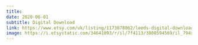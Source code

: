 ```yaml
---
title: 
date: 2020-06-01
subtitle: Digital Download
link: https://www.etsy.com/uk/listing/1173878062/leeds-digital-download-for-unlimited-use
image: https://i.etsystatic.com/34641093/r/il/7f4113/3808594569/il_794xN.3808594569_z77h.jpg
---
```

